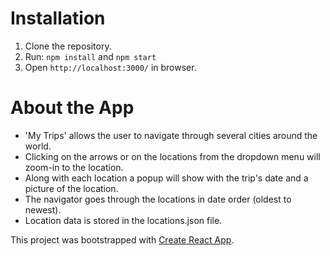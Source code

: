 # Installation 

1. Clone the repository.
2. Run: 
`npm install`
and 
`npm start`
3. Open `http://localhost:3000/` in browser.

# About the App

- 'My Trips' allows the user to navigate through several cities around the world.
- Clicking on the arrows or on the locations from the dropdown menu will zoom-in to the location. 
- Along with each location a popup will show with the trip's date and a picture of the location. 
- The navigator goes through the locations in date order (oldest to newest).
- Location data is stored in the locations.json file.

This project was bootstrapped with [Create React App](https://github.com/facebook/create-react-app).


